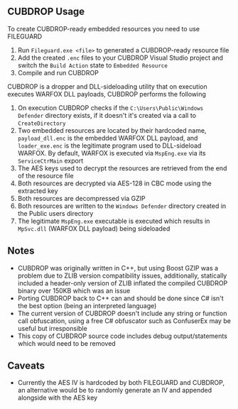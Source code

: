 ## CUBDROP Usage

To create CUBDROP-ready embedded resources you need to use FILEGUARD 

1. Run `Fileguard.exe <file>` to generated a CUBDROP-ready resource file
2. Add the created `.enc` files to your CUBDROP Visual Studio project and switch the `Build Action` state to `Embedded Resource`
3. Compile and run CUBDROP

CUBDROP is a dropper and DLL-sideloading utility that on execution executes WARFOX DLL payloads, CUBDROP performs the following

1. On execution CUBDROP checks if the `C:\Users\Public\Windows Defender` directory exists, if it doesn't it's created via a call to `CreateDirectory`
2. Two embedded resources are located by their hardcoded name, `payload_dll.enc` is the embedded WARFOX DLL payload, and `loader_exe.enc` is the legitimate program used to DLL-sideload WARFOX. By default, WARFOX is executed via `MspEng.exe` via its `ServiceCtrMain` export
3. The AES keys used to decrypt the resources are retrieved from the end of the resource file
4. Both resources are decrypted via AES-128 in CBC mode using the extracted key
5. Both resources are decompressed via GZIP
6. Both resources are written to the `Windows Defender` directory created in the Public users directory
7. The legitimate `MspEng.exe` executable is executed which results in `MpSvc.dll` (WARFOX DLL payload) being sideloaded

## Notes

- CUBDROP was originally written in C++, but using Boost GZIP was a problem due to ZLIB version compatibility issues, additionally, statically included a header-only version of ZLIB inflated the compiled CUBDROP binary over 150KB which was an issue
- Porting CUBDROP back to C++ can and should be done since C# isn't the best option (being an interpreted language)
- The current version of CUBDROP doesn't include any string or function call obfuscation, using a free C# obfuscator such as ConfuserEx may be useful but irresponsible
- This copy of CUBDROP source code includes debug output/statements which would need to be removed 

## Caveats

- Currently the AES IV is hardcoded by both FILEGUARD and CUBDROP, an alternative would be to randomly generate an IV and appended alongside with the AES key
